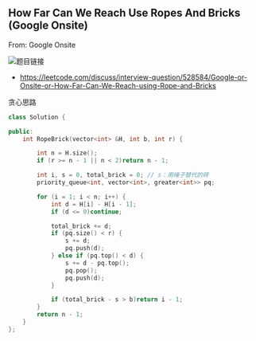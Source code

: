 
## How Far Can We Reach Use Ropes And Bricks (Google Onsite)

From: Google Onsite

![题目链接](https://muyids.oss-cn-beijing.aliyuncs.com/Google|Onsite|how-far-can-we-reach-use-ropes-and-bricks.png)

- https://leetcode.com/discuss/interview-question/528584/Google-or-Onsite-or-How-Far-Can-We-Reach-using-Rope-and-Bricks


贪心思路

```cpp
class Solution {

public:
    int RopeBrick(vector<int> &H, int b, int r) {

        int n = H.size();
        if (r >= n - 1 || n < 2)return n - 1;

        int i, s = 0, total_brick = 0; // s：用绳子替代的砖
        priority_queue<int, vector<int>, greater<int>> pq;

        for (i = 1; i < n; i++) {
            int d = H[i] - H[i - 1];
            if (d <= 0)continue;

            total_brick += d;
            if (pq.size() < r) {
                s += d;
                pq.push(d);
            } else if (pq.top() < d) {
                s += d - pq.top();
                pq.pop();
                pq.push(d);
            }

            if (total_brick - s > b)return i - 1;
        }
        return n - 1;
    }
};
```
